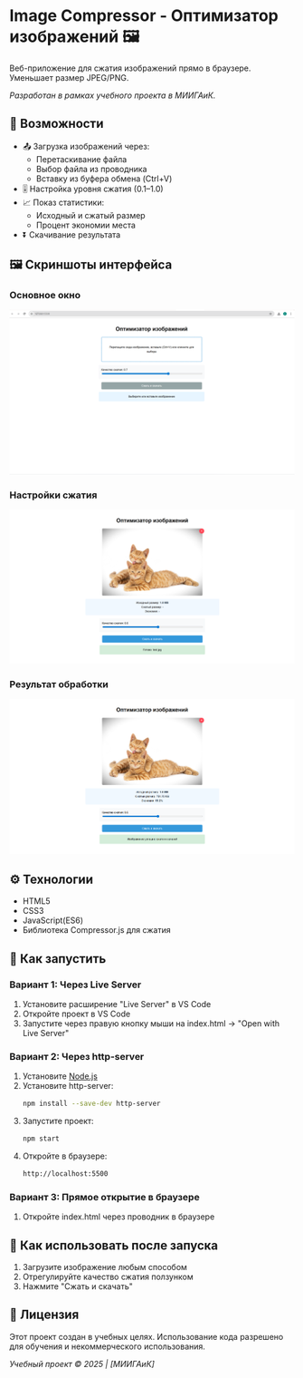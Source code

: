 # Image Compressor - Оптимизатор изображений 🖼

Веб-приложение для сжатия изображений прямо в браузере.
Уменьшает размер JPEG/PNG.

*Разработан в рамках учебного проекта в МИИГАиК.*

## 🌟 Возможности
- 📤 Загрузка изображений через:
  - Перетаскивание файла
  - Выбор файла из проводника
  - Вставку из буфера обмена (Ctrl+V)
- 🎚 Настройка уровня сжатия (0.1–1.0)
- 📈 Показ статистики:
  - Исходный и сжатый размер
  - Процент экономии места
- ⏬ Скачивание результата

## 🖼 Скриншоты интерфейса

### Основное окно
![Главный интерфейс приложения](./screenshots/main_page.png)  

### Настройки сжатия
![Настройка качества](./screenshots/quality_setting.png) 

### Результат обработки
![Сравнение размеров](./screenshots/results.png)  
## ⚙️ Технологии
- HTML5
- CSS3
- JavaScript(ES6)
- Библиотека Compressor.js для сжатия

## 🚀 Как запустить

### Вариант 1: Через Live Server
1. Установите расширение "Live Server" в VS Code
2. Откройте проект в VS Code
3. Запустите через правую кнопку мыши на index.html → "Open with Live Server"

### Вариант 2: Через http-server
1. Установите [Node.js](https://nodejs.org/)
2. Установите http-server:
   ```bash
   npm install --save-dev http-server
3. Запустите проект:
   ```bash
   npm start
4. Откройте в браузере:
   ```bash
   http://localhost:5500 
### Вариант 3: Прямое открытие в браузере
1. Откройте index.html через проводник в браузере

## 🚀 Как использовать после запуска
1. Загрузите изображение любым способом
2. Отрегулируйте качество сжатия ползунком
3. Нажмите "Сжать и скачать"

## 📝 Лицензия

Этот проект создан в учебных целях. Использование кода разрешено для обучения и некоммерческого использования.

*Учебный проект © 2025 | [МИИГАиК]*

